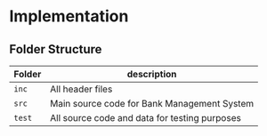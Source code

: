 # Implementation

## Folder Structure
Folder        | description
--------------| ----------------------------------------------
`inc`         | All header files
`src`         | Main source code for Bank Management System
`test`        | All source code and data for testing purposes
